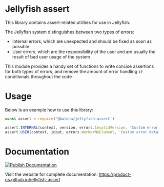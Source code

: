 # Jellyfish assert

This library contains assert-related utilities for use in Jellyfish.

The Jellyfish system distinguishes between two types of errors:
- Internal errors, which are unexpected and should be fixed as soon as possible
- User errors, which are the responsibility of the user and are usually the result of bad user usage of the system

This module provides a handy set of functions to write concise assertions for
both types of errors, and remove the amount of error handling `if` conditionals
throughout the code

# Usage

Below is an example how to use this library:

```js
const assert = require('@balena/jellyfish-assert')

assert.INTERNAL(context, version, errors.InvalidVersion, 'Custom error details')
assert.USER(context, input, errors.WorkerNoElement, 'Custom error details')
```

# Documentation

[![Publish Documentation](https://github.com/product-os/jellyfish-assert/actions/workflows/publish-docs.yml/badge.svg)](https://github.com/product-os/jellyfish-assert/actions/workflows/publish-docs.yml)

Visit the website for complete documentation: https://product-os.github.io/jellyfish-assert
